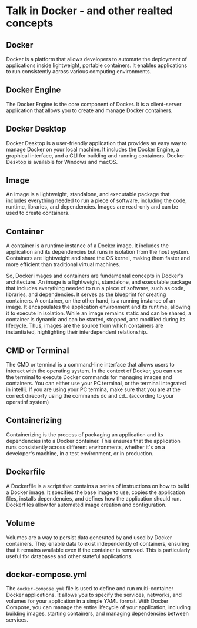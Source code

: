 # Talk in Docker - and other realted concepts

## Docker
Docker is a platform that allows developers to automate the deployment of applications inside lightweight, portable containers. It enables applications to run consistently across various computing environments.

## Docker Engine
The Docker Engine is the core component of Docker. It is a client-server application that allows you to create and manage Docker containers.

## Docker Desktop
Docker Desktop is a user-friendly application that provides an easy way to manage Docker on your local machine. It includes the Docker Engine, a graphical interface, and a CLI for building and running containers. Docker Desktop is available for Windows and macOS.

## Image
An image is a lightweight, standalone, and executable package that includes everything needed to run a piece of software, including the code, runtime, libraries, and dependencies. Images are read-only and can be used to create containers.

## Container
A container is a runtime instance of a Docker image. It includes the application and its dependencies but runs in isolation from the host system. Containers are lightweight and share the OS kernel, making them faster and more efficient than traditional virtual machines.

So, Docker images and containers are fundamental concepts in Docker's architecture. An image is a lightweight, standalone, and executable package that includes everything needed to run a piece of software, such as code, libraries, and dependencies. It serves as the blueprint for creating containers. A container, on the other hand, is a running instance of an image. It encapsulates the application environment and its runtime, allowing it to execute in isolation. While an image remains static and can be shared, a container is dynamic and can be started, stopped, and modified during its lifecycle. Thus, images are the source from which containers are instantiated, highlighting their interdependent relationship.

## CMD or Terminal
The CMD or terminal is a command-line interface that allows users to interact with the operating system. In the context of Docker, you can use the terminal to execute Docker commands for managing images and containers.
You can either use your PC terminal, or the terminal integrated in intellij. 
If you are using your PC termina, make sure that you are at the correct direcorty using the commands dc and cd.. (according to your operatinf system) 

## Containerizing
Containerizing is the process of packaging an application and its dependencies into a Docker container. This ensures that the application runs consistently across different environments, whether it's on a developer's machine, in a test environment, or in production.

## Dockerfile
A Dockerfile is a script that contains a series of instructions on how to build a Docker image. It specifies the base image to use, copies the application files, installs dependencies, and defines how the application should run. Dockerfiles allow for automated image creation and configuration.

## Volume
Volumes are a way to persist data generated by and used by Docker containers. They enable data to exist independently of containers, ensuring that it remains available even if the container is removed. This is particularly useful for databases and other stateful applications.

## docker-compose.yml
The `docker-compose.yml` file is used to define and run multi-container Docker applications. It allows you to specify the services, networks, and volumes for your application in a simple YAML format. With Docker Compose, you can manage the entire lifecycle of your application, including building images, starting containers, and managing dependencies between services.
